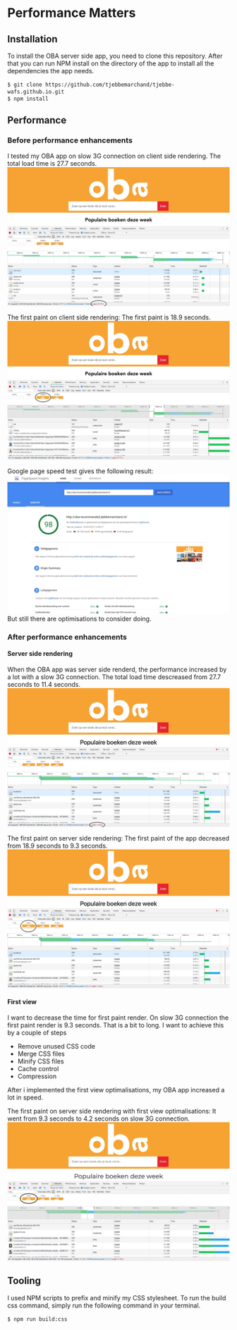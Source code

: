 # Performance Matters

## Installation

To install the OBA server side app, you need to clone this repository. After that you can run NPM install on the directory of the app to install all the dependencies the app needs.

    $ git clone https://github.com/tjebbemarchand/tjebbe-wafs.github.io.git
	$ npm install

## Performance
### Before performance enhancements
I tested my OBA app on slow 3G connection on client side rendering.
The total load time is 27.7 seconds.
![Load time client side rendering](./docs/client-side-load-time.jpg)

The first paint on client side rendering:
The first paint is 18.9 seconds.
![First paint client side rendering](./docs/client-side-first-paint.jpg)

Google page speed test gives the following result:
![Google page speed test](./docs/google-page-speed-test-before.jpg)
But still there are optimisations to consider doing.

### After performance enhancements
#### Server side rendering
When the OBA app was server side renderd, the performance increased by a lot with a slow 3G connection.
The total load time descreased from 27.7 seconds to 11.4 seconds.
![Load time server side rendering](./docs/server-side-load-time.jpg)

The first paint on server side rendering:
The first paint of the app decreased from 18.9 seconds to 9.3 seconds.
![First paint server side rendering](./docs/server-side-first-paint.jpg)

#### First view
I want to decrease the time for first paint render. On slow 3G connection the first paint render is 9.3 seconds. That is a bit to long.
I want to achieve this by a couple of steps
 - Remove unused CSS code
 - Merge CSS files
 - Minify CSS files
 - Cache control
 - Compression
 
 After i implemented the first view optimalisations, my OBA app increased a lot in speed.

 The first paint on server side rendering with first view optimalisations:
 It went from 9.3 seconds to 4.2 seconds on slow 3G connection.
 ![First paint server side with first view optimisations](./docs/server-side-first-view-first-paint.jpg)

## Tooling
I used NPM scripts to prefix and minify my CSS stylesheet. To run the build css command, simply run the following command in your terminal.

    $ npm run build:css
